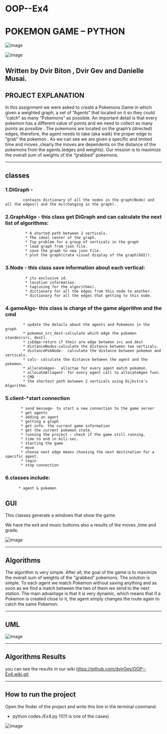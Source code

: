 
# OOP--Ex4
# POKEMON GAME – PYTHON
![image](https://user-images.githubusercontent.com/92378800/148260320-c740a7f5-ddf1-498e-bd29-94911c4e2d84.png)

![image](https://user-images.githubusercontent.com/92378800/148351388-344d199a-f285-49c2-b19f-62b6376ef919.png)


## Written by Dvir Biton , Dvir Gev and Danielle Musai.

## PROJECT EXPLANATION

In this assignment  we were asked to create a Pokemons Game in which given a weighted graph, a set of “Agents” that located on it so they could “catch” as many “Pokemons” as possible.
An important detail is that every pokemon has a different value of points  and we need to collect as many points as possible .
The pokemons are located on the graph’s (directed) edges, therefore, the agent needs to take (aka walk) the proper edge to “grab” the pokemon .
As we can see we are given a specific and limited time and moves ,clearly the moves are dependents on the distance of the pokemons from the agents.(edges and weights).
Our mission is to maximize the overall sum of weights of the “grabbed” pokemons.

---
## classes

### 1.DiGraph - 
            contains dictionary of all the nodes in the graph(Node) and all the edges() and the mc(changing in the graph).

### 2.GraphAlgo - this class get DiGraph and can calculate the next list of algorithms:

             * A shorted path between 2 verticals.
             * The ideal center of the graph.
             * Tsp problem for a group of verticals in the graph
             * load graph from json file.
             * save the graph to new json file.
             * plot the graph(crate visual display of the graph(GUI)).

### 3.Node - this class save information about each vertical:

             * its exclusive id.
             * location information.
             * tag(using for the algorithms).
             * dictionary for all the edges from this node to another.
             * dictionary for all the edges that getting to this node.

### 4.gameAlgo- this class is charge of the game algorithm and the cmd

            * update the details about the agents and Pokemons in the graph
            * pokemon_src_dest-calculate which edge the pokemon standes(src, dest).
            * isEdge-return if their are edge between src and dest
            * distanceNodes-calculate the distance between two verticals.
            * distancePokNode-  calculate the distance between pokemon and verticals.
            * calc- calculate the distance between the agent and the pokemon.
            * allocateAgen-  alloctae for every agent match pokemon.
            * allocateAllagent- for every agent call to allocateAgen func.
            * CMD
            * the shortest path between 2 verticals using Dijkstra's Algorithm.

### 5.client-*start connection

           * send messege- to start a new connection to the game server
           * get agents
           * adding an agent
           * getting a graph
           * get info- the current game information
           * get the current pokemon state.
           * running the project - check if the game still running.
           * time to end in mili-sec.
           * starting the game 
           * move
           * choose next edge means choosing the next destination for a specific agent.
           * login
           * stop connection

### 6.classes include: 

          * agent & pokemon


## GUI
This classes generate a windows that show the game.

We have the exit and music buttoms also a results of the moves ,time and grade. 


![image](https://user-images.githubusercontent.com/92378800/148246637-1c7fe8ac-5531-4a0b-8d05-651b6a56c333.png)

----

## Algorithms

The algorithm is very simple.
After all, the goal of the game is to maximize the overall sum of weights of the "grabbed" pokemons.
The solution is simple. To each agent we match Pokemon without saving anything and as soon as we find a match between the two of them we send to the next station.
The main advantage is that it is very dynamic, which means that if a Pokemon is created close to it, the agent simply changes the route again to catch the same Pokemon.


---

## UML

![image](https://user-images.githubusercontent.com/92378800/148247697-b445d322-1915-443b-a8a2-eecd0fc4496c.png)

----
## Algorithms Results
you can see the results in our wiki
https://github.com/dvirGev/OOP--Ex4.wiki.git

----
## How to run the project
Open the floder of the project and write this line in the terminal command:

* python codes./Ex4.py 11(11 is one of the cases)

![image](https://user-images.githubusercontent.com/92378800/148261828-9a3d3395-09b4-4c0e-a500-e3ff06c1ad0c.png)




